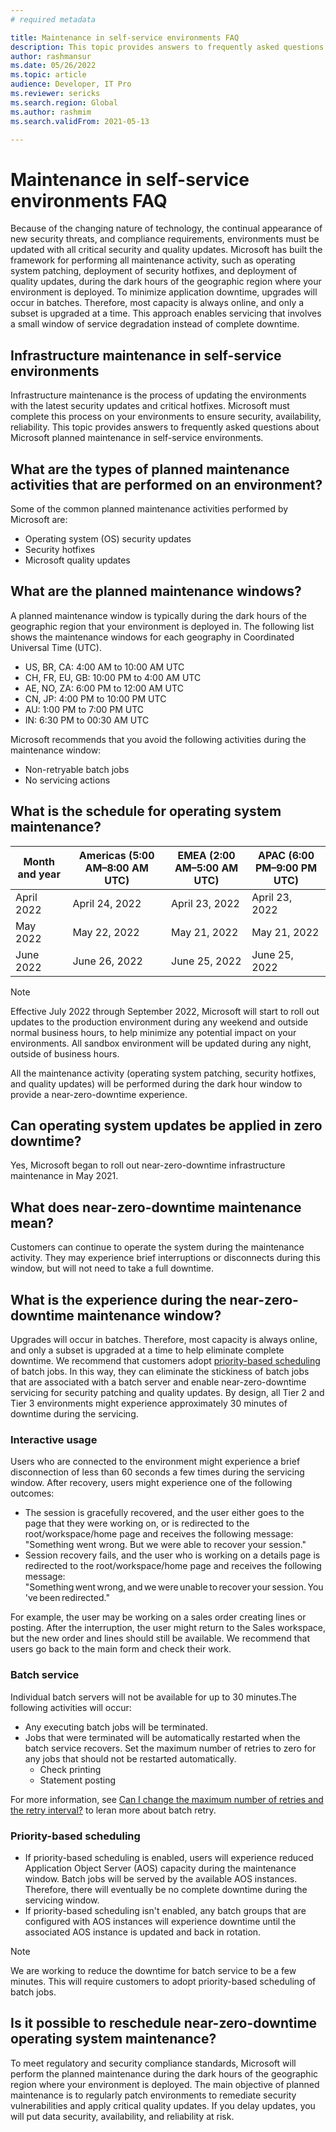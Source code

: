 ```yaml
---
# required metadata

title: Maintenance in self-service environments FAQ
description: This topic provides answers to frequently asked questions about the Microsoft planned maintenance in self-service environments.
author: rashmansur
ms.date: 05/26/2022
ms.topic: article
audience: Developer, IT Pro
ms.reviewer: sericks
ms.search.region: Global
ms.author: rashmim
ms.search.validFrom: 2021-05-13

---
```


# Maintenance in self-service environments FAQ
Because of the changing nature of technology, the continual appearance of new security threats, and compliance requirements, environments must be updated with all critical security and quality updates. Microsoft has built the framework for performing all maintenance activity, such as operating system patching, deployment of security hotfixes, and deployment of quality updates, during the dark hours of the geographic region where your environment is deployed. To minimize application downtime, upgrades will occur in batches. Therefore, most capacity is always online, and only a subset is upgraded at a time. This approach enables servicing that involves a small window of service degradation instead of complete downtime.

## Infrastructure maintenance in self-service environments
Infrastructure maintenance is the process of updating the environments with the latest security updates and critical hotfixes. Microsoft must complete this process on your environments to ensure security, availability, reliability. This topic provides answers to frequently asked questions about Microsoft planned maintenance in self-service environments.

## What are the types of planned maintenance activities that are performed on an environment?
Some of the common planned maintenance activities performed by Microsoft are:

- Operating system (OS) security updates
- Security hotfixes
- Microsoft quality updates

## What are the planned maintenance windows?
A planned maintenance window is typically during the dark hours of the geographic region that your environment is deployed in. The following list shows the maintenance windows for each geography in Coordinated Universal Time (UTC).

- US, BR, CA: 4:00 AM to 10:00 AM UTC 
- CH, FR, EU, GB: 10:00 PM to 4:00 AM UTC
- AE, NO, ZA: 6:00 PM to 12:00 AM UTC
- CN, JP: 4:00 PM to 10:00 PM UTC
- AU: 1:00 PM to 7:00 PM UTC
- IN: 6:30 PM to 00:30 AM UTC

Microsoft recommends that you avoid the following activities during the maintenance window:

- Non-retryable batch jobs
- No servicing actions

## What is the schedule for operating system maintenance?

| Month and year | Americas (5:00 AM–8:00 AM UTC) | EMEA (2:00 AM–5:00 AM UTC) | APAC (6:00 PM–9:00 PM UTC) |
|----------|--------------------------|----------------------|----------------------|
| April 2022 | April 24, 2022 | April 23, 2022 | April 23, 2022 |
| May 2022 | May 22, 2022 | May 21, 2022 | May 21, 2022 |
| June 2022 | June 26, 2022 | June 25, 2022 | June 25, 2022 |

> [!NOTE] 
> Effective July 2022 through September 2022, Microsoft will start to roll out updates to the production environment during any weekend and outside normal business hours, to help minimize any potential impact on your environments. All sandbox environment will be updated during any night, outside of business hours.
> 
> All the maintenance activity (operating system patching, security hotfixes, and quality updates) will be performed during the dark hour window to provide a near-zero-downtime experience. 

## Can operating system updates be applied in zero downtime?
Yes, Microsoft began to roll out near-zero-downtime infrastructure maintenance in May 2021.

## What does near-zero-downtime maintenance mean?
Customers can continue to operate the system during the maintenance activity. They may experience brief interruptions or disconnects during this window, but will not need to take a full downtime.

## What is the experience during the near-zero-downtime maintenance window?
Upgrades will occur in batches. Therefore, most capacity is always online, and only a subset is upgraded at a time to help eliminate complete downtime. We recommend that customers adopt [priority-based scheduling](../sysadmin/priority-based-batch-scheduling.md) of batch jobs. In this way, they can eliminate the stickiness of batch jobs that are associated with a batch server and enable near-zero-downtime servicing for security patching and quality updates. By design, all Tier 2 and Tier 3 environments might experience approximately 30 minutes of downtime during the servicing.

### Interactive usage
Users who are connected to the environment might experience a brief disconnection of less than 60 seconds a few times during the servicing window. After recovery, users might experience one of the following outcomes:

- The session is gracefully recovered, and the user either goes to the page that they were working on, or is redirected to the root/workspace/home page and receives the following message: "Something went wrong. But we were able to recover your session."
- Session recovery fails, and the user who is working on a details page is redirected to the root/workspace/home page and receives the following message: "Something went wrong, and we were unable to recover your session. You've been redirected."

For example, the user may be working on a sales order creating lines or posting. After the interruption, the user might return to the Sales workspace, but the new order and lines should still be available. We recommend that users go back to the main form and check their work. 

### Batch service
Individual batch servers will not be available for up to 30 minutes.The following activities will occur: 

- Any executing batch jobs will be terminated.
- Jobs that were terminated will be automatically restarted when the batch service recovers. Set the maximum number of retries to zero for any jobs that should not be restarted automatically.
  - Check printing 
  - Statement posting

For more information, see [Can I change the maximum number of retries and the retry interval?](../sysadmin/retryable-batch.md#can-i-change-the-maximum-number-of-retries-and-the-retry-interval) to leran more about batch retry.

### Priority-based scheduling
- If priority-based scheduling is enabled, users will experience reduced Application Object Server (AOS) capacity during the maintenance window. Batch jobs will be served by the available AOS instances. Therefore, there will eventually be no complete downtime during the servicing window.
- If priority-based scheduling isn't enabled, any batch groups that are configured with AOS instances will experience downtime until the associated AOS instance is updated and back in rotation.

> [!NOTE] 
> We are working to reduce the downtime for batch service to be a few minutes. This will require customers to adopt priority-based scheduling of batch jobs.

## Is it possible to reschedule near-zero-downtime operating system maintenance?
To meet regulatory and security compliance standards, Microsoft will perform the planned maintenance during the dark hours of the geographic region where your environment is deployed. The main objective of planned maintenance is to regularly patch environments to remediate security vulnerabilities and apply critical quality updates. If you delay updates, you will put data security, availability, and reliability at risk. 

